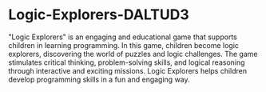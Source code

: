 ﻿# Logic-Explorers-DALTUD3
 
"Logic Explorers" is an engaging and educational game that supports children in learning programming. In this game, children become logic explorers, discovering the world of puzzles and logic challenges. The game stimulates critical thinking, problem-solving skills, and logical reasoning through interactive and exciting missions. Logic Explorers helps children develop programming skills in a fun and engaging way.
